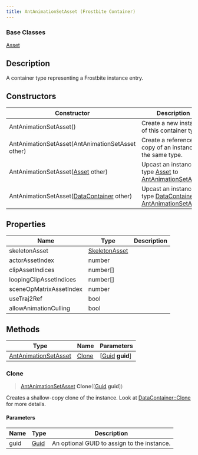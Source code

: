 ```yaml
---
title: AntAnimationSetAsset (Frostbite Container)
---
```

### Base Classes

[Asset](Asset)

## Description

A container type representing a Frostbite instance entry.

## Constructors

| Constructor                                                                     | Description                                                                                                                     |
| ------------------------------------------------------------------------------- | ------------------------------------------------------------------------------------------------------------------------------- |
| AntAnimationSetAsset()                                                          | Create a new instance of this container type.                                                                                   |
| AntAnimationSetAsset(AntAnimationSetAsset other)                                | Create a reference copy of an instance of the same type.                                                                        |
| AntAnimationSetAsset([Asset](Asset) other)                                      | Upcast an instance of type [Asset](Asset) to [AntAnimationSetAsset](AntAnimationSetAsset).                                      |
| AntAnimationSetAsset([DataContainer](/vext/ref/cls/shr/datacontainer) other) | Upcast an instance of type [DataContainer](/vext/ref/cls/shr/datacontainer) to [AntAnimationSetAsset](AntAnimationSetAsset). |

## Properties

| Name                    | Type                           | Description |
| ----------------------- | ------------------------------ | ----------- |
| skeletonAsset           | [SkeletonAsset](SkeletonAsset) |             |
| actorAssetIndex         | number                         |             |
| clipAssetIndices        | number\[\]                     |             |
| loopingClipAssetIndices | number\[\]                     |             |
| sceneOpMatrixAssetIndex | number                         |             |
| useTraj2Ref             | bool                           |             |
| allowAnimationCulling   | bool                           |             |

## Methods

| Type                                         | Name            | Parameters                                     |
| -------------------------------------------- | --------------- | ---------------------------------------------- |
| [AntAnimationSetAsset](AntAnimationSetAsset) | [Clone](#clone) | \[[Guid](/vext/ref/cls/shr/guid) **guid**\] |

### Clone

> [AntAnimationSetAsset](AntAnimationSetAsset) **Clone**(\[[Guid](/vext/ref/cls/shr/guid) **guid**\])

Creates a shallow-copy clone of the instance. Look at [DataContainer::Clone](/vext/ref/cls/shr/datacontainer#clone) for more details.

#### Parameters

| Name | Type         | Description                                 |
| ---- | ------------ | ------------------------------------------- |
| guid | [Guid](Guid) | An optional GUID to assign to the instance. |
